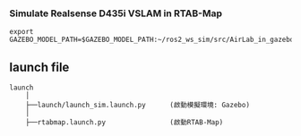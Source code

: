 ### Simulate Realsense D435i VSLAM in RTAB-Map  ###


```
export GAZEBO_MODEL_PATH=$GAZEBO_MODEL_PATH:~/ros2_ws_sim/src/AirLab_in_gazebo/models
```


## launch file
```
launch
    │  
    ├──launch/launch_sim.launch.py      (啟動模擬環境: Gazebo)
    │  
    ├──rtabmap.launch.py                (啟動RTAB-Map)
```